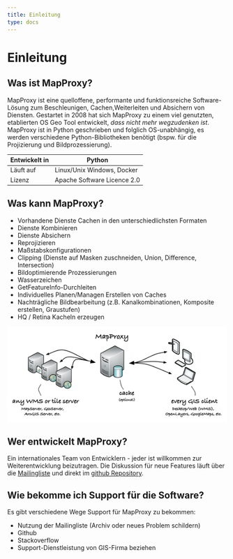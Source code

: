 ```yaml
---
title: Einleitung
type: docs
---
```


<link rel="stylesheet" href="./assets/custom.css">

# Einleitung

## Was ist MapProxy?

MapProxy ist eine quelloffene, performante und funktionsreiche Software-Lösung zum Beschleunigen, Cachen,Weiterleiten und Absichern von Diensten. Gestartet in 2008 hat sich MapProxy zu einem viel genutzten, etablierten OS Geo Tool entwickelt, *dass nicht mehr wegzudenken ist*. MapProxy ist in Python geschrieben und folglich OS-unabhängig, es werden verschiedene Python-Bibliotheken benötigt (bspw. für die Projizierung und Bildprozessierung).

| Entwickelt in | Python                      |
|---------------|-----------------------------|
| Läuft auf     | Linux/Unix Windows, Docker  |
| Lizenz        | Apache Software Licence 2.0 |

## Was kann MapProxy?

- Vorhandene Dienste Cachen in den unterschiedlichsten Formaten
- Dienste Kombinieren
- Dienste Absichern
- Reprojizieren
- Maßstabskonfigurationen
- Clipping (Dienste auf Masken zuschneiden, Union, Difference, Intersection)
- Bildoptimierende Prozessierungen
- Wasserzeichen
- GetFeatureInfo-Durchleiten
- Individuelles Planen/Managen Erstellen von Caches
- Nachträgliche Bildbearbeitung (z.B. Kanalkombinationen, Komposite erstellen, Graustufen)
- HQ / Retina Kacheln erzeugen

![Konfig-Überblick.png](./img/mapproxy-overview.png)

## Wer entwickelt MapProxy?
Ein internationales Team von Entwicklern - jeder ist willkommen zur Weiterentwicklung beizutragen. Die Diskussion für neue Features läuft über die [Mailingliste](https://mapproxy.org/support) und direkt im [github Repository](https://github.com/mapproxy).

## Wie bekomme ich Support für die Software?

Es gibt verschiedene Wege Support für MapProxy zu bekommen:
- Nutzung der Mailingliste (Archiv oder neues Problem schildern)
- Github
- Stackoverflow
- Support-Dienstleistung von GIS-Firma beziehen
